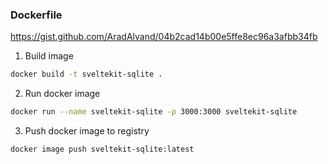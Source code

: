### Dockerfile

https://gist.github.com/AradAlvand/04b2cad14b00e5ffe8ec96a3afbb34fb

1. Build image

```sh
docker build -t sveltekit-sqlite .
```

2. Run docker image

```sh
docker run --name sveltekit-sqlite -p 3000:3000 sveltekit-sqlite
```

3. Push docker image to registry

```sh
docker image push sveltekit-sqlite:latest
```

